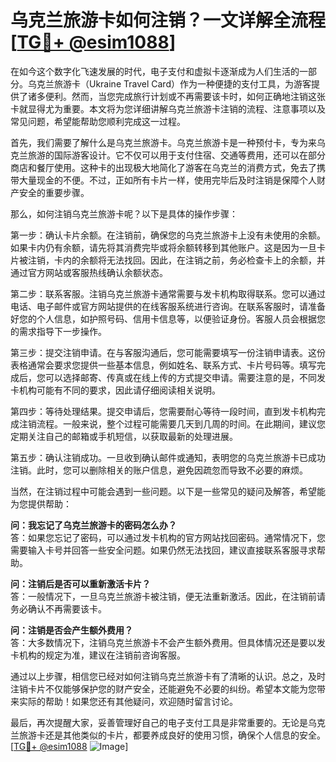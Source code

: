 # 乌克兰旅游卡如何注销？一文详解全流程[[TG💪+ @esim1088](https://t.me/s/esim1088)]

在如今这个数字化飞速发展的时代，电子支付和虚拟卡逐渐成为人们生活的一部分。乌克兰旅游卡（Ukraine Travel Card）作为一种便捷的支付工具，为游客提供了诸多便利。然而，当您完成旅行计划或不再需要该卡时，如何正确地注销这张卡就显得尤为重要。本文将为您详细讲解乌克兰旅游卡注销的流程、注意事项以及常见问题，希望能帮助您顺利完成这一过程。

首先，我们需要了解什么是乌克兰旅游卡。乌克兰旅游卡是一种预付卡，专为来乌克兰旅游的国际游客设计。它不仅可以用于支付住宿、交通等费用，还可以在部分商店和餐厅使用。这种卡的出现极大地简化了游客在乌克兰的消费方式，免去了携带大量现金的不便。不过，正如所有卡片一样，使用完毕后及时注销是保障个人财产安全的重要步骤。

那么，如何注销乌克兰旅游卡呢？以下是具体的操作步骤：

第一步：确认卡片余额。在注销前，确保您的乌克兰旅游卡上没有未使用的余额。如果卡内仍有余额，请先将其消费完毕或将余额转移到其他账户。这是因为一旦卡片被注销，卡内的余额将无法找回。因此，在注销之前，务必检查卡上的余额，并通过官方网站或客服热线确认余额状态。

第二步：联系客服。注销乌克兰旅游卡通常需要与发卡机构取得联系。您可以通过电话、电子邮件或官方网站提供的在线客服系统进行咨询。在联系客服时，请准备好您的个人信息，如护照号码、信用卡信息等，以便验证身份。客服人员会根据您的需求指导下一步操作。

第三步：提交注销申请。在与客服沟通后，您可能需要填写一份注销申请表。这份表格通常会要求您提供一些基本信息，例如姓名、联系方式、卡片号码等。填写完成后，您可以选择邮寄、传真或在线上传的方式提交申请。需要注意的是，不同发卡机构可能有不同的要求，因此请仔细阅读相关说明。

第四步：等待处理结果。提交申请后，您需要耐心等待一段时间，直到发卡机构完成注销流程。一般来说，整个过程可能需要几天到几周的时间。在此期间，建议您定期关注自己的邮箱或手机短信，以获取最新的处理进展。

第五步：确认注销成功。一旦收到确认邮件或通知，表明您的乌克兰旅游卡已成功注销。此时，您可以删除相关的账户信息，避免因疏忽而导致不必要的麻烦。

当然，在注销过程中可能会遇到一些问题。以下是一些常见的疑问及解答，希望能为您提供帮助：

**问：我忘记了乌克兰旅游卡的密码怎么办？**  
答：如果您忘记了密码，可以通过发卡机构的官方网站找回密码。通常情况下，您需要输入卡号并回答一些安全问题。如果仍然无法找回，建议直接联系客服寻求帮助。

**问：注销后是否可以重新激活卡片？**  
答：一般情况下，一旦乌克兰旅游卡被注销，便无法重新激活。因此，在注销前请务必确认不再需要该卡。

**问：注销是否会产生额外费用？**  
答：大多数情况下，注销乌克兰旅游卡不会产生额外费用。但具体情况还是要以发卡机构的规定为准，建议在注销前咨询客服。

通过以上步骤，相信您已经对如何注销乌克兰旅游卡有了清晰的认识。总之，及时注销卡片不仅能够保护您的财产安全，还能避免不必要的纠纷。希望本文能为您带来实际的帮助！如果您还有其他疑问，欢迎随时留言讨论。

最后，再次提醒大家，妥善管理好自己的电子支付工具是非常重要的。无论是乌克兰旅游卡还是其他类似的卡片，都要养成良好的使用习惯，确保个人信息的安全。[[TG💪+ @esim1088](https://t.me/s/esim1088) ![Image](https://i.postimg.cc/4NQfJmqS/Snipaste-2025-05-13-00-14-12.png)]